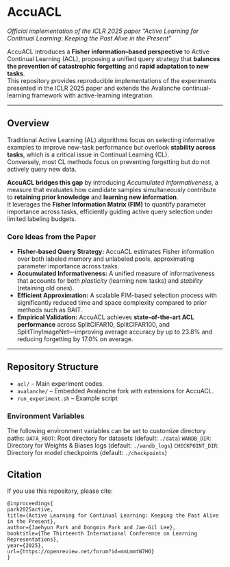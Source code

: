 # AccuACL
*Official implementation of the ICLR 2025 paper “Active Learning for Continual Learning: Keeping the Past Alive in the Present”*

AccuACL introduces a **Fisher information–based perspective** to Active Continual Learning (ACL), proposing a unified query strategy that **balances the prevention of catastrophic forgetting** and **rapid adaptation to new tasks**.  
This repository provides reproducible implementations of the experiments presented in the ICLR 2025 paper and extends the Avalanche continual-learning framework with active-learning integration.

---
    
## Overview

Traditional Active Learning (AL) algorithms focus on selecting informative examples to improve new-task performance but overlook **stability across tasks**, which is a critical issue in Continual Learning (CL).  
Conversely, most CL methods focus on preventing forgetting but do not actively query new data.

**AccuACL bridges this gap** by introducing *Accumulated Informativeness*, a measure that evaluates how candidate samples simultaneously contribute to **retaining prior knowledge** and **learning new information**.  
It leverages the **Fisher Information Matrix (FIM)** to quantify parameter importance across tasks, efficiently guiding active query selection under limited labeling budgets.

### Core Ideas from the Paper
- **Fisher-based Query Strategy:** AccuACL estimates Fisher information over both labeled memory and unlabeled pools, approximating parameter importance across tasks.  
- **Accumulated Informativeness:** A unified measure of informativeness that accounts for both *plasticity* (learning new tasks) and *stability* (retaining old ones).  
- **Efficient Approximation:** A scalable FIM-based selection process with significantly reduced time and space complexity compared to prior methods such as BAIT.  
- **Empirical Validation:** AccuACL achieves **state-of-the-art ACL performance** across SplitCIFAR10, SplitCIFAR100, and SplitTinyImageNet—improving average accuracy by up to 23.8% and reducing forgetting by 17.0% on average.
---

## Repository Structure

- `acl/` – Main experiment codes.
- `avalanche/` – Embedded Avalanche fork with extensions for AccuACL.
- `run_experiment.sh` – Example script

### Environment Variables

The following environment variables can be set to customize directory paths:
`DATA_ROOT`: Root directory for datasets (default: `./data`)
`WANDB_DIR`: Directory for Weights & Biases logs (default: `./wandb_logs`)
`CHECKPOINT_DIR`: Directory for model checkpoints (default: `./checkpoints`)

## Citation

If you use this repository, please cite:

```
@inproceedings{
park2025active,
title={Active Learning for Continual Learning: Keeping the Past Alive in the Present},
author={Jaehyun Park and Dongmin Park and Jae-Gil Lee},
booktitle={The Thirteenth International Conference on Learning Representations},
year={2025},
url={https://openreview.net/forum?id=mnLmmtW7HO}
}
```
 
 
 
 
 
 
 
 
 
 
 
 
 
 
 
 
 
 
 
 
 
 
 
 
 
 
 
 
 
 
 
 
 
 
 
 
 
 
 
 
 
 
 
 
 
 
 
 
 
 
 
 
 
 
 
 
 
 
 
 
 
 
 
 
 
 
 
 
 
 
 
 
 
 
 
 
 
 
 
 
 
 
 
 
 
 
 
 
 
 
 
 
 
 
 
 
 
 
 
 
 
 
 
 
 
 
 
 
 
 
 
 
 
 
 
 
 
 
 
 
 
 
 
 
 
 
 
 
 
 
 
 
 
 
 
 
 
 
 
 
 
 
 
 
 
 
 
 
 
 
 
 
 
 
 
 
 
 
 
 
 
 
 
 
 
 
 
 
 
 
 
 
 
 
 
 
 
 
 
 
 
 
 
 
 
 
 
 
 
 
 
 
 
 
 
 
 
 
 
 
 
 
 
 
 
 
 
 
 
 
 
 
 
 
 
 
 
 
 
 
 
 
 
 
 
 
 
 
 
 
 
 
 
 
 
 
 
 
 
 
 
 
 
 
 
 
 
 
 
 
 
 
 
 
 
 
 
 
 
 
 
 
 
 
 
 
 
 
 
 
 
 
 
 
 
 
 
 
 
 
 
 
 
 
 
 
 
 
 
 
 
 
 
 
 
 
 
 
 
 
 
 
 
 
 
 
 
 
 

 
 
 
 
 
 
 
 
 
 
 
 
 
 
 
 
